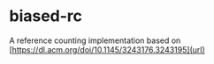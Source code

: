 # biased-rc
A reference counting implementation based on [https://dl.acm.org/doi/10.1145/3243176.3243195](url)
